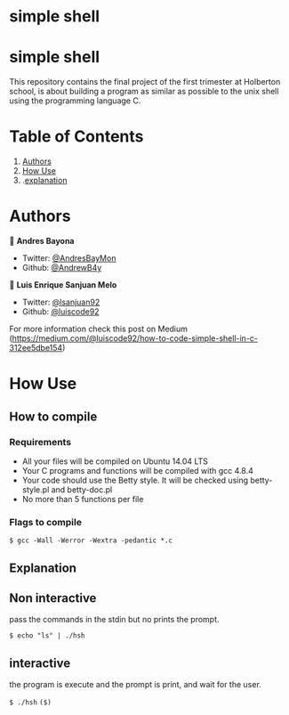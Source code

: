 # simple shell

# simple shell

This repository contains the final project of the first trimester at Holberton school, is about building a program as similar as possible to the unix shell using the programming language C.

# Table of Contents 

1. [Authors](#Authors)
2. [How Use](#How-Use)
3. .[explanation](#Explanation)

# Authors

 👤 **Andres Bayona**

- Twitter: [@AndresBayMon](https://twitter.com/AndresBayMon)
- Github:  [@AndrewB4y](https://github.com/AndrewB4y)

👤 **Luis Enrique Sanjuan Melo**

- Twitter: [@lsanjuan92](https://twitter.com/lsanjuan92)
- Github: [@luiscode92](https://github.com/luicode92)

For more information check this post on Medium
(https://medium.com/@luiscode92/how-to-code-simple-shell-in-c-312ee5dbe154)

# How Use

## How to compile

### Requirements

- All your files will be compiled on Ubuntu 14.04 LTS
- Your C programs and functions will be compiled with gcc 4.8.4
- Your code should use the Betty style. It will be checked using betty-style.pl and betty-doc.pl
- No more than 5 functions per file

### Flags to compile

`$ gcc -Wall -Werror -Wextra -pedantic *.c`

## Explanation

## Non interactive

pass the commands in the stdin but no prints the prompt.

`$ echo "ls" | ./hsh`

## interactive

the program is execute and the prompt is print, and wait for the user.

`$ ./hsh`
`($)`


